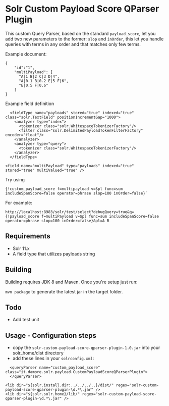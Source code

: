 # Solr Custom Payload Score QParser Plugin

This custom Query Parser, based on the standard `payload_score`, let you add two new parameters to the former: `slop` and `inOrder`, this let you handle queries with terms in any order and that matches only few terms.

Example document:

```
{
    "id":"1",
    "multiPayload": [
      "A|1 B|2 C|3 D|4",
      "A|0.1 B|0.2 E|5 F|6",
      "E|0.5 F|0.6"
    ]
}
```

Example field definition

```
  <fieldType name="payloads" stored="true" indexed="true" class="solr.TextField" positionIncrementGap="1000">
    <analyzer type="index">
      <tokenizer class="solr.WhitespaceTokenizerFactory"/>
      <filter class="solr.DelimitedPayloadTokenFilterFactory" encoder="float"/>
    </analyzer>
    <analyzer type="query">
      <tokenizer class="solr.WhitespaceTokenizerFactory"/>
    </analyzer>
  </fieldType>

<field name="multiPayload" type="payloads" indexed="true" stored="true" multiValued="true" />
```

Try using
```
{!custom_payload_score f=multipayload v=$pl func=sum includeSpanScore=false operator=phrase slop=100 inOrder=false}`
```

For example:
```
http://localhost:8983/solr/test/select?debugQuery=true&q={!payload_score f=multiPayload v=$pl func=sum includeSpanScore=false operator=phrase slop=100 inOrder=false}&pl=A B
```

## Requirements
- Solr 11.x
- A field type that utilizes payloads string

## Building
Building requires JDK 8 and Maven.  Once you're setup just run:

`mvn package` to generate the latest jar in the target folder.

## Todo
- Add test unit

## Usage - Configuration steps

- copy the `solr-custom-payload-score-qparser-plugin-1.0.jar` into your solr_home/dist directory
- add these lines in your `solrconfig.xml`:

```
  <queryParser name="custom_payload_score" class="it.damore.solr.payload.CustomPayloadScoreQParserPlugin">
  </queryParser>

<lib dir="${solr.install.dir:../../../..}/dist/" regex="solr-custom-payload-score-qparser-plugin-\d.*\.jar" />
<lib dir="${solr.solr.home}/lib/" regex="solr-custom-payload-score-qparser-plugin-\d.*\.jar" />
```
